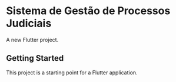 # Sistema de Gestão de Processos Judiciais

A new Flutter project.

## Getting Started

This project is a starting point for a Flutter application.

 
